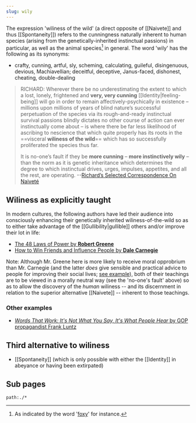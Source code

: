 ```yaml
---
slug: wily
---
```


The expression 'wiliness of the wild' (a direct opposite of [[Naivete]] and thus [[Spontaneity]]) refers to the cunningness naturally inherent to human species (arising from the genetically-inherited instinctual passions) in particular, as well as the animal species[^foxy] in general. The word 'wily' has the following as its synonyms:

[^foxy]: As indicated by the word '[foxy](https://www.lexico.com/definition/foxy)' for instance.

-  crafty, cunning, artful, sly, scheming, calculating, guileful, disingenuous, devious, Machiavellian; deceitful, deceptive, Janus-faced, dishonest, cheating, double-dealing

> RICHARD: Wherever there be no underestimating the extent to which a lost, lonely, frightened and **very, very cunning** [[Identity|feeling-being]] will go in order to remain affectively-psychically in existence – millions upon millions of years of blind nature’s successful perpetuation of the species via its rough-and-ready instinctual survival passions blindly dictates no other course of action can ever instinctually come about – is where there be far less likelihood of ascribing to nescience that which quite properly has its roots in the ==visceral **wiliness of the wild**== which has so successfully proliferated the species thus far.
>
> It is no-one’s fault if they be **more cunning** – **more instinctively wily** – than the norm as it is genetic inheritance which determines the degree to which instinctual drives, urges, impulses, appetites, and all the rest, are operating. --[Richard’s Selected Correspondence On Naiveté](http://www.actualfreedom.com.au/richard/selectedcorrespondence/sc-naivete.htm)

## Wiliness as explicitly taught

In modern cultures, the following authors have led their audience into consciously enhancing their genetically inherited wiliness-of-the-wild so as to either take advantage of the [[Gullibility|gullible]] others and/or improve their lot in life:

- [The 48 Laws of Power by **Robert Greene**](https://www.nateliason.com/notes/48-laws-power-robert-greene)
- [How to Win Friends and Influence People by **Dale Carnegie**](https://fs.blog/how-to-win-friends-and-influence-people/)

Note: Although Mr. Greene here is more likely to receive moral opprobrium than Mr. Carnegie (and the latter *does* give sensible and practical advice to people for improving their social lives; [see example](https://www.amazon.com/gp/review/R24GSZSS96I4YZ)), both of their teachings are to be viewed in a morally neutral way (see the 'no-one's fault' above) so as to allow the discovery of the *human* wiliness -- and its discernment in relation to the superior alternative [[Naivete]] -- inherent to those teachings.

### Other examples

- [*Words That Work: It's Not What You Say, It's What People Hear* by GOP propagandist Frank Luntz](https://old.reddit.com/r/TheMotte/comments/wi8rc4/smallscale_question_sunday_for_august_07_2022/ijiapob/?sort=confidence)

## Third alternative to wiliness

- [[Spontaneity]] (which is only possible with either the [[Identity]] in abeyance or having been extirpated)

## Sub pages

```query
path:./*
```
